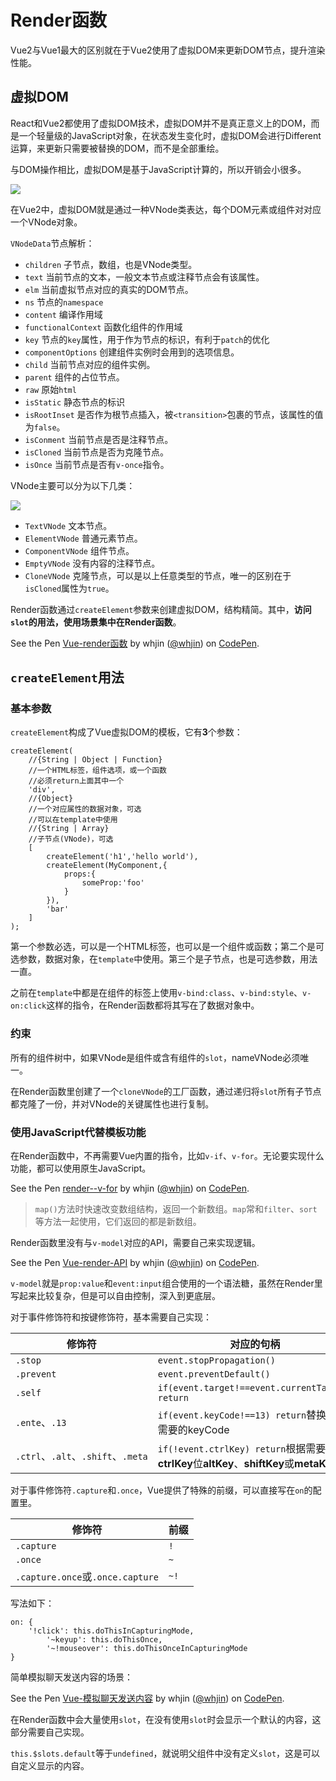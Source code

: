 ﻿# Render函数 #

Vue2与Vue1最大的区别就在于Vue2使用了虚拟DOM来更新DOM节点，提升渲染性能。

## 虚拟DOM ##

React和Vue2都使用了虚拟DOM技术，虚拟DOM并不是真正意义上的DOM，而是一个轻量级的JavaScript对象，在状态发生变化时，虚拟DOM会进行Different运算，来更新只需要被替换的DOM，而不是全部重绘。

与DOM操作相比，虚拟DOM是基于JavaScript计算的，所以开销会小很多。

![](https://i.imgur.com/WDPrxd6.png)

在Vue2中，虚拟DOM就是通过一种VNode类表达，每个DOM元素或组件对对应一个VNode对象。

`VNodeData`节点解析：

- `children` 子节点，数组，也是VNode类型。
- `text` 当前节点的文本，一般文本节点或注释节点会有该属性。
- `elm` 当前虚拟节点对应的真实的DOM节点。
- `ns` 节点的`namespace`
- `content` 编译作用域
- `functionalContext` 函数化组件的作用域
- `key` 节点的`key`属性，用于作为节点的标识，有利于`patch`的优化
- `componentOptions` 创建组件实例时会用到的选项信息。
- `child` 当前节点对应的组件实例。
- `parent` 组件的占位节点。
- `raw` 原始`html`
- `isStatic` 静态节点的标识
- `isRootInset` 是否作为根节点插入，被`<transition>`包裹的节点，该属性的值为`false`。
- `isConment` 当前节点是否是注释节点。
- `isCloned` 当前节点是否为克隆节点。
- `isOnce` 当前节点是否有`v-once`指令。

VNode主要可以分为以下几类：

![](https://i.imgur.com/joGkCXE.png)

- `TextVNode` 文本节点。
- `ElementVNode` 普通元素节点。
- `ComponentVNode` 组件节点。
- `EmptyVNode` 没有内容的注释节点。
- `CloneVNode` 克隆节点，可以是以上任意类型的节点，唯一的区别在于`isCloned`属性为`true`。

Render函数通过`createElement`参数来创建虚拟DOM，结构精简。其中，**访问`slot`的用法，使用场景集中在Render函数**。

<p data-height="265" data-theme-id="0" data-slug-hash="wXozpg" data-default-tab="html,result" data-user="whjin" data-embed-version="2" data-pen-title="Vue-render函数" class="codepen">See the Pen <a href="https://codepen.io/whjin/pen/wXozpg/">Vue-render函数</a> by whjin (<a href="https://codepen.io/whjin">@whjin</a>) on <a href="https://codepen.io">CodePen</a>.</p>
<script async src="https://static.codepen.io/assets/embed/ei.js"></script>

## `createElement`用法 ##

### 基本参数 ###

`createElement`构成了Vue虚拟DOM的模板，它有**3**个参数：

    createElement(
        //{String | Object | Function}
        //一个HTML标签，组件选项，或一个函数
        //必须return上面其中一个
        'div',
        //{Object}
        //一个对应属性的数据对象，可选
        //可以在template中使用
        //{String | Array}
        //子节点(VNode)，可选
        [
            createElement('h1','hello world'),
            createElement(MyComponent,{
                props:{
                    someProp:'foo'
                }
            }),
            'bar'
        ]
    );
    
第一个参数必选，可以是一个HTML标签，也可以是一个组件或函数；第二个是可选参数，数据对象，在`template`中使用。第三个是子节点，也是可选参数，用法一直。

之前在`template`中都是在组件的标签上使用`v-bind:class`、`v-bind:style`、`v-on:click`这样的指令，在Render函数都将其写在了数据对象中。

### 约束 ###

所有的组件树中，如果VNode是组件或含有组件的`slot`，nameVNode必须唯一。

在Render函数里创建了一个`cloneVNode`的工厂函数，通过递归将`slot`所有子节点都克隆了一份，并对VNode的关键属性也进行复制。

### 使用JavaScript代替模板功能 ###

在Render函数中，不再需要Vue内置的指令，比如`v-if`、`v-for`。无论要实现什么功能，都可以使用原生JavaScript。

<p data-height="265" data-theme-id="0" data-slug-hash="eKgVgQ" data-default-tab="html,result" data-user="whjin" data-embed-version="2" data-pen-title="render--v-for" class="codepen">See the Pen <a href="https://codepen.io/whjin/pen/eKgVgQ/">render--v-for</a> by whjin (<a href="https://codepen.io/whjin">@whjin</a>) on <a href="https://codepen.io">CodePen</a>.</p>
<script async src="https://static.codepen.io/assets/embed/ei.js"></script>

> `map()`方法时快速改变数组结构，返回一个新数组。`map`常和`filter`、`sort`等方法一起使用，它们返回的都是新数组。

Render函数里没有与`v-model`对应的API，需要自己来实现逻辑。

<p data-height="265" data-theme-id="0" data-slug-hash="BVpYdd" data-default-tab="html,result" data-user="whjin" data-embed-version="2" data-pen-title="Vue-render-API" class="codepen">See the Pen <a href="https://codepen.io/whjin/pen/BVpYdd/">Vue-render-API</a> by whjin (<a href="https://codepen.io/whjin">@whjin</a>) on <a href="https://codepen.io">CodePen</a>.</p>
<script async src="https://static.codepen.io/assets/embed/ei.js"></script>

`v-model`就是`prop:value`和`event:input`组合使用的一个语法糖，虽然在Render里写起来比较复杂，但是可以自由控制，深入到更底层。

对于事件修饰符和按键修饰符，基本需要自己实现：

| 修饰符 | 对应的句柄
| -------| --------
| `.stop` | `event.stopPropagation()`
| `.prevent` | `event.preventDefault()`
| `.self` | `if(event.target!==event.currentTarget) return`
| `.ente`、`.13` | `if(event.keyCode!==13) return`替换**13**位需要的keyCode
| `.ctrl`、`.alt`、`.shift`、`.meta` | `if(!event.ctrlKey) return`根据需要替换**ctrlKey**位**altKey**、**shiftKey**或**metaKey**

对于事件修饰符`.capture`和`.once`，Vue提供了特殊的前缀，可以直接写在`on`的配置里。

| 修饰符 | 前缀
| -------| --------
| `.capture` | `!`
| `.once` | `~`
| `.capture.once`或`.once.capture` | `~!`

写法如下：

    on: {
        '!click': this.doThisInCapturingMode,
            '~keyup': this.doThisOnce,
            '~!mouseover': this.doThisOnceInCapturingMode
    }

简单模拟聊天发送内容的场景：

<p data-height="265" data-theme-id="0" data-slug-hash="ZRLrPN" data-default-tab="html,result" data-user="whjin" data-embed-version="2" data-pen-title="Vue-模拟聊天发送内容" class="codepen">See the Pen <a href="https://codepen.io/whjin/pen/ZRLrPN/">Vue-模拟聊天发送内容</a> by whjin (<a href="https://codepen.io/whjin">@whjin</a>) on <a href="https://codepen.io">CodePen</a>.</p>
<script async src="https://static.codepen.io/assets/embed/ei.js"></script>

在Render函数中会大量使用`slot`，在没有使用`slot`时会显示一个默认的内容，这部分需要自己实现。

`this.$slots.default`等于`undefined`，就说明父组件中没有定义`slot`，这是可以自定义显示的内容。
